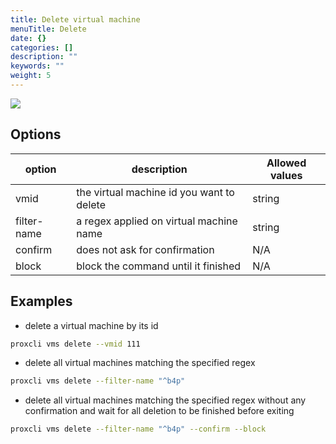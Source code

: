 ```yaml
---
title: Delete virtual machine
menuTitle: Delete
date: {}
categories: []
description: ""
keywords: ""
weight: 5
---
```


![](/images/proxcli_vms_delete_help.png)

## Options

|option|description|Allowed values|
|---|---|---|
|vmid|the virtual machine id you want to delete|string|
|filter-name|a regex applied on virtual machine name |string|
|confirm|does not ask for confirmation|N/A|
|block|block the command until it finished|N/A|

## Examples

- delete a virtual machine by its id

```bash
proxcli vms delete --vmid 111
```

- delete all virtual machines matching the specified regex

```bash
proxcli vms delete --filter-name "^b4p"
```

- delete all virtual machines matching the specified regex without any confirmation and wait for all deletion to be finished before exiting

```bash
proxcli vms delete --filter-name "^b4p" --confirm --block
```
